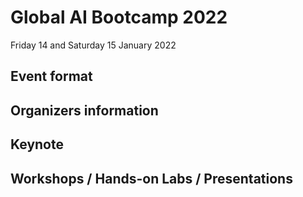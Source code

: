 # Global AI Bootcamp 2022
Friday 14 and Saturday 15 January 2022

## Event format

## Organizers information

## Keynote

## Workshops / Hands-on Labs / Presentations
